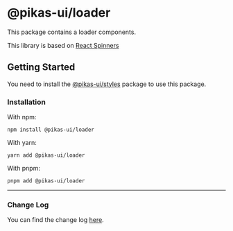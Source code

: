 # @pikas-ui/loader

This package contains a loader components.

This library is based on [React Spinners](https://www.davidhu.io/react-spinners/)

## Getting Started

You need to install the [@pikas-ui/styles](../styles/README.md) package to use this package.

### Installation

With npm:

```
npm install @pikas-ui/loader
```

With yarn:

```
yarn add @pikas-ui/loader
```

With pnpm:

```
pnpm add @pikas-ui/loader
```

---

### Change Log
You can find the change log [here](CHANGELOG.md).